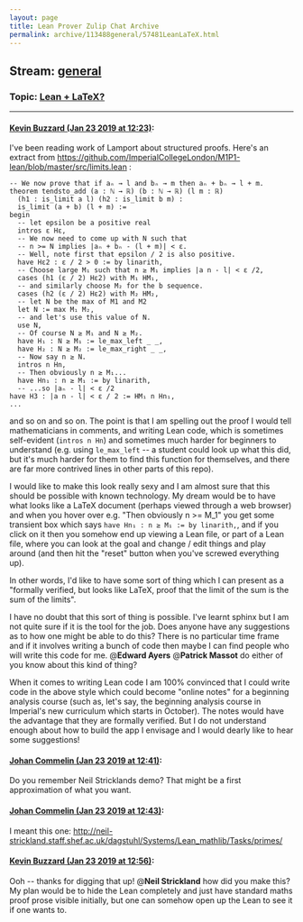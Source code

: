 ```yaml
---
layout: page
title: Lean Prover Zulip Chat Archive 
permalink: archive/113488general/57481LeanLaTeX.html
---
```


## Stream: [general](index.html)
### Topic: [Lean + LaTeX?](57481LeanLaTeX.html)

---

#### [Kevin Buzzard (Jan 23 2019 at 12:23)](https://leanprover.zulipchat.com/#narrow/stream/113488-general/topic/Lean%20%2B%20LaTeX%3F/near/156681378):
I've been reading work of Lamport about structured proofs.  Here's an extract from https://github.com/ImperialCollegeLondon/M1P1-lean/blob/master/src/limits.lean :

```lean
-- We now prove that if aₙ → l and bₙ → m then aₙ + bₙ → l + m.
theorem tendsto_add (a : ℕ → ℝ) (b : ℕ → ℝ) (l m : ℝ)
  (h1 : is_limit a l) (h2 : is_limit b m) :
  is_limit (a + b) (l + m) :=
begin
  -- let epsilon be a positive real
  intros ε Hε,
  -- We now need to come up with N such that
  -- n >= N implies |aₙ + bₙ - (l + m)| < ε.
  -- Well, note first that epsilon / 2 is also positive.
  have Hε2 : ε / 2 > 0 := by linarith,
  -- Choose large M₁ such that n ≥ M₁ implies |a n - l| < ε /2,
  cases (h1 (ε / 2) Hε2) with M₁ HM₁,
  -- and similarly choose M₂ for the b sequence. 
  cases (h2 (ε / 2) Hε2) with M₂ HM₂,
  -- let N be the max of M1 and M2
  let N := max M₁ M₂,
  -- and let's use this value of N.
  use N,
  -- Of course N ≥ M₁ and N ≥ M₂.
  have H₁ : N ≥ M₁ := le_max_left _ _,
  have H₂ : N ≥ M₂ := le_max_right _ _,
  -- Now say n ≥ N.
  intros n Hn,
  -- Then obviously n ≥ M₁...
  have Hn₁ : n ≥ M₁ := by linarith,
  -- ...so |aₙ - l| < ε /2
have H3 : |a n - l| < ε / 2 := HM₁ n Hn₁,
...
```
and so on and so on. The point is that I am spelling out the proof I would tell mathematicians in comments, and writing Lean code, which is sometimes self-evident (`intros n Hn`) and sometimes much harder for beginners to understand (e.g. using `le_max_left` -- a student could look up what this did, but it's much harder for them to find this function for themselves, and there are far more contrived lines in other parts of this repo). 

I would like to make this look really sexy and I am almost sure that this should be possible with known technology. My dream would be to have what looks like a LaTeX document (perhaps viewed through a web browser) and when you hover over e.g. "Then obviously n >= M_1" you get some transient box which says `have Hn₁ : n ≥ M₁ := by linarith,`, and if you click on it then you somehow end up viewing a Lean file, or part of a Lean file, where you can look at the goal and change / edit things and play around (and then hit the "reset" button when you've screwed everything up).

In other words, I'd like to have some sort of thing which I can present as a "formally verified, but looks like LaTeX, proof that the limit of the sum is the sum of the limits". 

I have no doubt that this sort of thing is possible. I've learnt sphinx but I am not quite sure if it is the tool for the job. Does anyone have any suggestions as to how one might be able to do this? There is no particular time frame and if it involves writing a bunch of code then maybe I can find people who will write this code for me. @**Edward Ayers** @**Patrick Massot** do either of you know about this kind of thing? 

When it comes to writing Lean code I am 100% convinced that I could write code in the above style which could become "online notes" for a beginning analysis course (such as, let's say, the beginning analysis course in Imperial's new curriculum which starts in October). The notes would have the advantage that they are formally verified. But I do not understand enough about how to build the app I envisage and I would dearly like to hear some suggestions!

#### [Johan Commelin (Jan 23 2019 at 12:41)](https://leanprover.zulipchat.com/#narrow/stream/113488-general/topic/Lean%20%2B%20LaTeX%3F/near/156682310):
Do you remember Neil Stricklands demo? That might be a first approximation of what you want.

#### [Johan Commelin (Jan 23 2019 at 12:43)](https://leanprover.zulipchat.com/#narrow/stream/113488-general/topic/Lean%20%2B%20LaTeX%3F/near/156682399):
I meant this one: http://neil-strickland.staff.shef.ac.uk/dagstuhl/Systems/Lean_mathlib/Tasks/primes/

#### [Kevin Buzzard (Jan 23 2019 at 12:56)](https://leanprover.zulipchat.com/#narrow/stream/113488-general/topic/Lean%20%2B%20LaTeX%3F/near/156683049):
Ooh -- thanks for digging that up! @**Neil Strickland** how did you make this? My plan would be to hide the Lean completely and just have standard maths proof prose visible initially, but one can somehow open up the Lean to see it if one wants to.

